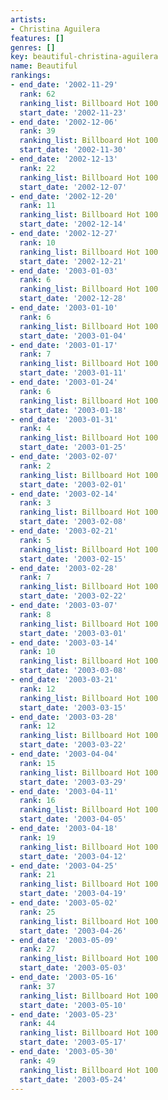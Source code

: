 ```yaml
---
artists:
- Christina Aguilera
features: []
genres: []
key: beautiful-christina-aguilera
name: Beautiful
rankings:
- end_date: '2002-11-29'
  rank: 62
  ranking_list: Billboard Hot 100
  start_date: '2002-11-23'
- end_date: '2002-12-06'
  rank: 39
  ranking_list: Billboard Hot 100
  start_date: '2002-11-30'
- end_date: '2002-12-13'
  rank: 22
  ranking_list: Billboard Hot 100
  start_date: '2002-12-07'
- end_date: '2002-12-20'
  rank: 11
  ranking_list: Billboard Hot 100
  start_date: '2002-12-14'
- end_date: '2002-12-27'
  rank: 10
  ranking_list: Billboard Hot 100
  start_date: '2002-12-21'
- end_date: '2003-01-03'
  rank: 6
  ranking_list: Billboard Hot 100
  start_date: '2002-12-28'
- end_date: '2003-01-10'
  rank: 6
  ranking_list: Billboard Hot 100
  start_date: '2003-01-04'
- end_date: '2003-01-17'
  rank: 7
  ranking_list: Billboard Hot 100
  start_date: '2003-01-11'
- end_date: '2003-01-24'
  rank: 6
  ranking_list: Billboard Hot 100
  start_date: '2003-01-18'
- end_date: '2003-01-31'
  rank: 4
  ranking_list: Billboard Hot 100
  start_date: '2003-01-25'
- end_date: '2003-02-07'
  rank: 2
  ranking_list: Billboard Hot 100
  start_date: '2003-02-01'
- end_date: '2003-02-14'
  rank: 3
  ranking_list: Billboard Hot 100
  start_date: '2003-02-08'
- end_date: '2003-02-21'
  rank: 5
  ranking_list: Billboard Hot 100
  start_date: '2003-02-15'
- end_date: '2003-02-28'
  rank: 7
  ranking_list: Billboard Hot 100
  start_date: '2003-02-22'
- end_date: '2003-03-07'
  rank: 8
  ranking_list: Billboard Hot 100
  start_date: '2003-03-01'
- end_date: '2003-03-14'
  rank: 10
  ranking_list: Billboard Hot 100
  start_date: '2003-03-08'
- end_date: '2003-03-21'
  rank: 12
  ranking_list: Billboard Hot 100
  start_date: '2003-03-15'
- end_date: '2003-03-28'
  rank: 12
  ranking_list: Billboard Hot 100
  start_date: '2003-03-22'
- end_date: '2003-04-04'
  rank: 15
  ranking_list: Billboard Hot 100
  start_date: '2003-03-29'
- end_date: '2003-04-11'
  rank: 16
  ranking_list: Billboard Hot 100
  start_date: '2003-04-05'
- end_date: '2003-04-18'
  rank: 19
  ranking_list: Billboard Hot 100
  start_date: '2003-04-12'
- end_date: '2003-04-25'
  rank: 21
  ranking_list: Billboard Hot 100
  start_date: '2003-04-19'
- end_date: '2003-05-02'
  rank: 25
  ranking_list: Billboard Hot 100
  start_date: '2003-04-26'
- end_date: '2003-05-09'
  rank: 27
  ranking_list: Billboard Hot 100
  start_date: '2003-05-03'
- end_date: '2003-05-16'
  rank: 37
  ranking_list: Billboard Hot 100
  start_date: '2003-05-10'
- end_date: '2003-05-23'
  rank: 44
  ranking_list: Billboard Hot 100
  start_date: '2003-05-17'
- end_date: '2003-05-30'
  rank: 49
  ranking_list: Billboard Hot 100
  start_date: '2003-05-24'
---
```


